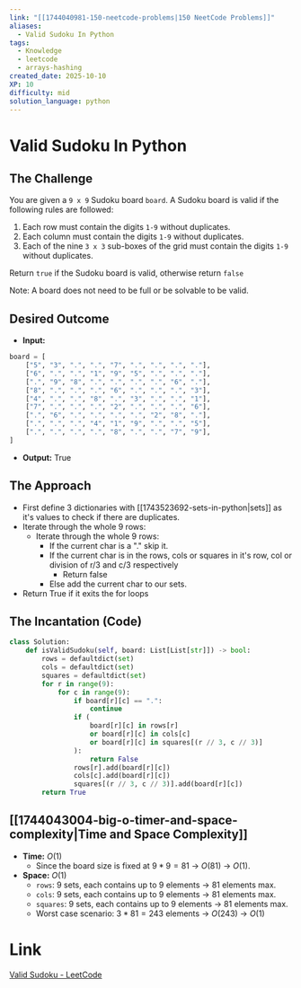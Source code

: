```yaml
---
link: "[[1744040981-150-neetcode-problems|150 NeetCode Problems]]"
aliases:
  - Valid Sudoku In Python
tags:
  - Knowledge
  - leetcode
  - arrays-hashing
created_date: 2025-10-10
XP: 10
difficulty: mid
solution_language: python
---
```

# Valid Sudoku In Python
## The Challenge
You are given a `9 x 9` Sudoku board `board`. A Sudoku board is valid if the following rules are followed:

1. Each row must contain the digits `1-9` without duplicates.
2. Each column must contain the digits `1-9` without duplicates.
3. Each of the nine `3 x 3` sub-boxes of the grid must contain the digits `1-9` without duplicates.

Return `true` if the Sudoku board is valid, otherwise return `false`

Note: A board does not need to be full or be solvable to be valid.
## Desired Outcome
- **Input:** 
```python
board = [
	["5", "3", ".", ".", "7", ".", ".", ".", "."],
	["6", ".", ".", "1", "9", "5", ".", ".", "."],
	[".", "9", "8", ".", ".", ".", ".", "6", "."],
	["8", ".", ".", ".", "6", ".", ".", ".", "3"],
	["4", ".", ".", "8", ".", "3", ".", ".", "1"],
	["7", ".", ".", ".", "2", ".", ".", ".", "6"],
	[".", "6", ".", ".", ".", ".", "2", "8", "."],
	[".", ".", ".", "4", "1", "9", ".", ".", "5"],
	[".", ".", ".", ".", "8", ".", ".", "7", "9"],
]
```
- **Output:** True
## The Approach
- First define 3 dictionaries with [[1743523692-sets-in-python|sets]] as it's values to check if there are duplicates.
- Iterate through the whole 9 rows:
	- Iterate through the whole 9 rows:
		- If the current char is a "." skip it.
		- If the current char is in the rows, cols or squares in it's row, col or division of r/3 and c/3 respectively
			- Return false
		- Else add the current char to our sets.
- Return True if it exits the for loops
## The Incantation (Code)
```python
class Solution:
    def isValidSudoku(self, board: List[List[str]]) -> bool:
        rows = defaultdict(set)
        cols = defaultdict(set)
        squares = defaultdict(set)
        for r in range(9):
            for c in range(9):
                if board[r][c] == ".":
                    continue
                if (
                    board[r][c] in rows[r]
                    or board[r][c] in cols[c]
                    or board[r][c] in squares[(r // 3, c // 3)]
                ):
                    return False
                rows[r].add(board[r][c])
                cols[c].add(board[r][c])
                squares[(r // 3, c // 3)].add(board[r][c])
        return True
```
## [[1744043004-big-o-timer-and-space-complexity|Time and Space Complexity]]
- **Time:** $O(1)$
	- Since the board size is fixed at $9*9=81$ -> $O(81)$ -> $O(1)$.
- **Space:** $O(1)$
	- `rows`: 9 sets, each contains up to 9 elements -> 81 elements max.
	- `cols`: 9 sets, each contains up to 9 elements -> 81 elements max.
	- `squares`: 9 sets, each contains up to 9 elements -> 81 elements max.
	- Worst case scenario: $3*81=243$ elements -> $O(243)$ -> $O(1)$
# Link
[Valid Sudoku - LeetCode](https://leetcode.com/problems/valid-sudoku/description/)
